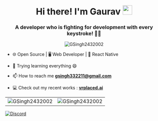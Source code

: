 <h1 align="center">Hi there! I'm Gaurav <img src="https://emojis.slackmojis.com/emojis/images/1536351075/4594/blob-wave.gif" width="30" height="30px"/></h1>
<h3 align="center">A developer who is fighting for development with every keystroke! 🦾✨</h3>

<p align="center"> 
  <img src="https://komarev.com/ghpvc/?username=GSingh2432002&label=Profile%20views&color=0e75b6&style=flat" alt="GSingh2432002" /> 
</p>

- 🌐 Open Source | 🖥️ Web Developer | 📱 React Native

- 🌱 Trying learning everything 😄

- 📫 How to reach me **gsingh332211@gmail.com**

- 💻 Check out my recent works : **[vrplaced.ai](https://vrplaced.ai/)**


<table>
  <tr>
    <td><img src="https://github-readme-stats.vercel.app/api?username=GSingh2432002&show_icons=true&theme=radical&hide_border=true" alt="GSingh2432002" /></td>
    <td><img src="https://github-readme-streak-stats.herokuapp.com?user=GSingh2432002&theme=radical&hide_border=true" alt="GSingh2432002" /></td>
  </tr>
</table>
<a href="https://discordapp.com/users/gauravsingh." target="blank">
  <img src="https://img.shields.io/badge/Discord-7289DA?style=for-the-badge&logo=discord&logoColor=white" alt="Discord"/>
</a>
